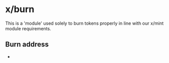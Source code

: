 # x/burn

This is a 'module' used solely to burn tokens properly in line with our x/mint module requirements.

## Burn address

- 
